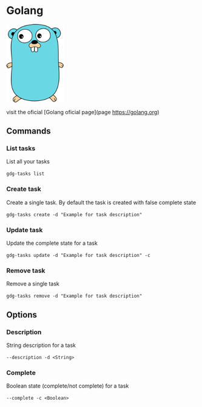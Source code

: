 # Golang

<img width="30%" src="../images/gopher.png" />

visit the oficial [Golang oficial page](page https://golang.org)

## Commands

### List tasks

List all your tasks

```gdg-tasks list```

### Create task

Create a single task. By default the task is created with false complete state

`gdg-tasks create -d "Example for task description"`

### Update task

Update the complete state for a task

`gdg-tasks update -d "Example for task description" -c`

### Remove task

Remove a single task

`gdg-tasks remove -d "Example for task description"`


## Options

### Description

String  description for a task

`--description -d <String>`

### Complete

Boolean state (complete/not complete) for a task

`--complete -c <Boolean>`